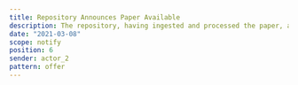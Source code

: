 ```yaml
---
title: Repository Announces Paper Available
description: The repository, having ingested and processed the paper, announces its availability
date: "2021-03-08"
scope: notify
position: 6
sender: actor_2
pattern: offer
---
```


